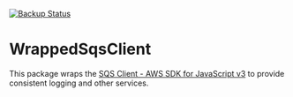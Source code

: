 [//]: # ' ******************* DO NOT EDIT THIS NOTICE ***************** '
[//]: # ' This code and all related intellectual property is owned by   '
[//]: # ' Veteran Crowd Rewards, LLC. It is not to be disclosed, copied '
[//]: # ' or used without written permission.                           '
[//]: # ' ************************************************************* '

[![Backup Status](https://cloudback.it/badge/VeteranCrowd/wrapped-sqs-client)](https://cloudback.it)

# WrappedSqsClient

This package wraps the [SQS Client - AWS SDK for JavaScript v3](https://docs.aws.amazon.com/AWSJavaScriptSDK/v3/latest/clients/client-sqs/index.html) to provide consistent logging and other services.
